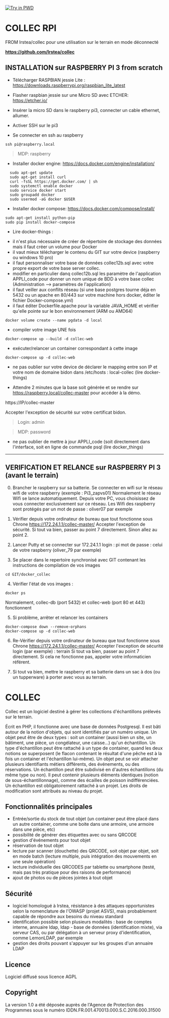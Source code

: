 
[![Try in PWD](https://cdn.rawgit.com/play-with-docker/stacks/cff22438/assets/images/button.png)](http://play-with-docker.com?stack=https://raw.githubusercontent.com/jancelin/docker-collec/master/docker-compose.yml)

COLLEC RPI
============

FROM Irstea/collec pour une utilisation sur le terrain en mode déconnecté 

**https://github.com/Irstea/collec**


INSTALLATION sur RASPBERRY PI 3 from scratch
------------

* Télécharger RASPBIAN jessie Lite : https://downloads.raspberrypi.org/raspbian_lite_latest

* Flasher raspbian jessie sur une Micro SD avec ETCHER: https://etcher.io/

* Insérer la micro SD dans le raspberry pi3, connecter un cable ethernet, allumer.

* Activer SSH sur le pi3

* Se connecter en ssh au raspberry

```
ssh pi@raspberry.local
```

> MDP: raspberry

* Installer docker engine: https://docs.docker.com/engine/installation/

```
  sudo apt-get update
  sudo apt-get install curl 
  curl -fsSL https://get.docker.com/ | sh
  sudo systemctl enable docker
  sudo service docker start
  sudo groupadd docker
  sudo usermod -aG docker $USER
```

* Installer docker compose: https://docs.docker.com/compose/install/

```
sudo apt-get install python-pip
sudo pip install docker-compose
```

* Lire docker-things : 

- il n'est plus nécessaire de créer de répertoire de stockage des données mais il faut créer un volume pour Docker
- il vaut mieux télécharger le contenu du GIT sur votre device (raspberry ou windows 10 pro)
- il faut personnaliser votre base de données collec12b.sql avec votre propre export de votre base server collec. 
- modifier en particulier danq collec12b.sql les paramètre de l'application APPLI_code pour donner un nom unique de BDD à votre base collec (Administration --> paramètres de l'application)
- il faut veiller aux conflits réseau (si une base postgres tourne déja en 5432 ou un apache en 80/443 sur votre machine hors docker, éditer le fichier Docker-compose.yml)
- il faut éditer Dockerfile.apache pour la variable JAVA_HOME et vérifier qu'elle pointe sur le bon environnement (ARM ou AMD64)

```
docker volume create --name pgdata -d local
```

- compiler votre image UNE fois 
```
docker-compose up --build -d collec-web
```

- exécuter/relancer un container correspondant à cette image
```
docker-compose up -d collec-web
```

- ne pas oublier sur votre device de déclarer le mapping entre son IP et votre nom de domaine bidon dans /etc/hosts : local-collec
(lire docker-things)

- Attendre 2 minutes que la base soit générée et se rendre sur https://raspberry.local/collec-master pour accéder à la démo.

https://IP/collec-master

Accepter l'exception de sécurité sur votre certificat bidon. 

> Login: admin

> MDP: password

- ne pas oublier de mettre à jour APPLI_code (soit directement dans l'interface, soit en ligne de commande psql (lire docker_things)


--------------------------------------------------------------------------------

VERIFICATION ET RELANCE sur RASPBERRY PI 3 (avant le terrain)
------------


0. Brancher le raspberry sur sa batterie. Se connecter en wifi sur le réseau wifi de votre raspberry (exemple : Pi3_zapvs01)
Normalement le réseau Wifi se lance automatiquement. Depuis votre PC, vous choisissez de vous connecter exclusivement sur ce réseau.
Les Wifi des raspberry sont protégés par un mot de passe : oliver07 par exemple

1. Vérifier depuis votre ordinateur de bureau que tout fonctionne sous Chrone
https://172.24.1.1/collec-master/
Accepter l'exception de sécurité.
Si tout va bien, passer au point 7 directement. 
Sinon allez au point 2.  

2. Lancer Putty et se connecter sur 172.24.1.1
login : pi
mot de passe : celui de votre raspberry (oliver_79 par exemple)

3. Se placer dans le repertoire synchronisé avec GIT contenant les instructions de compilation de vos images
```
cd GIT/docker_collec
```

4. Vérifier l'état de vos images : 
```
docker ps
```
Normalement, collec-db (port 5432) et collec-web (port 80 et 443) fonctionnent

5. Si problème, arrêter et relancer les containers
```
docker-compose down --remove-orphans
docker-compose up -d collec-web
```

6. Re-Vérifier depuis votre ordinateur de bureau que tout fonctionne sous Chrone
https://172.24.1.1/collec-master/
Accepter l'exception de sécurité
login (par exemple) : terrain
Si tout va bien, passer au point 7 directement. 
Si cela ne fonctionne pas, appeler votre informaticien référent.

7. Si tout va bien, mettre le raspberry et sa batterie dans un sac à dos (ou un tupperware) à porter avec vous au terrain. 

COLLEC
============
Collec est un logiciel destiné à gérer les collections d'échantillons prélevés sur le terrain.

Écrit en PHP, il fonctionne avec une base de données Postgresql. Il est bâti autour de la notion d'objets, qui sont identifiés par un numéro unique. Un objet peut être de deux types : soit un container (aussi bien un site, un bâtiment, une pièce, un congélateur, une caisse...) qu'un échantillon. 
Un type d'échantillon peut être rattaché à un type de container, quand les deux notions se superposent (le flacon contenant le résultat d'une pêche est à la fois un container et l'échantillon lui-même).
Un objet peut se voir attacher plusieurs identifiants métiers différents, des événements, ou des réservations.
Un échantillon peut être subdivisé en d'autres échantillons (du même type ou non). Il peut contenir plusieurs éléments identiques (notion de sous-échantillonnage), comme des écailles de poisson indifférenciées.
Un échantillon est obligatoirement rattaché à un projet. Les droits de modification sont attribués au niveau du projet.

Fonctionnalités principales
---------------------------
- Entrée/sortie du stock de tout objet (un container peut être placé dans un autre container, comme une boite dans une armoire, une armoire dans une pièce, etc)
- possibilité de générer des étiquettes avec ou sans QRCODE
- gestion d'événements pour tout objet
- réservation de tout objet
- lecture par scanner (douchette) des QRCODE, soit objet par objet, soit en mode batch (lecture multiple, puis intégration des mouvements en une seule opération)
- lecture individuelle des QRCODES par tablette ou smartphone (testé, mais pas très pratique pour des raisons de performance)
- ajout de photos ou de pièces jointes à tout objet

Sécurité
--------
- logiciel homologué à Irstea, résistance à des attaques opportunistes selon la nomenclature de l'OWASP (projet ASVS), mais probablement capable de répondre aux besoins du niveau standard
- identification possible selon plusieurs modalités : base de comptes interne, annuaire ldap, ldap - base de données (identification mixte), via serveur CAS, ou par délégation à un serveur proxy d'identification, comme LemonLDAP, par exemple
- gestion des droits pouvant s'appuyer sur les groupes d'un annuaire LDAP

Licence
-------
Logiciel diffusé sous licence AGPL

Copyright
---------
La version 1.0 a été déposée auprès de l'Agence de Protection des Programmes sous le numéro IDDN.FR.001.470013.000.S.C.2016.000.31500

